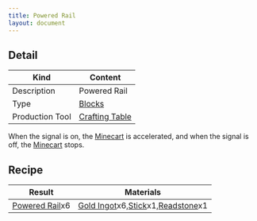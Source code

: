 ```yaml
---
title: Powered Rail
layout: document
---
```

## Detail

|Kind|Content|
|---|---|
|Description|Powered Rail|
|Type|[Blocks](Blocks)|
|Production Tool|[Crafting Table](Crafting_Table)|

When the signal is on, the [Minecart](Minecart) is accelerated, and when the signal is off, the [Minecart](Minecart) stops.

## Recipe

|Result|Materials|
|---|---|
|[Powered Rail](Powered_Rail)x6|[Gold Ingot](Gold_Ingot)x6,[Stick](Stick)x1,[Readstone](Readstone)x1|
